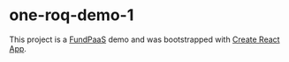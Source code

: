 # one-roq-demo-1

This project is a [FundPaaS](http://www.fundpaas.com/) demo and was bootstrapped with [Create React App](https://github.com/facebookincubator/create-react-app).